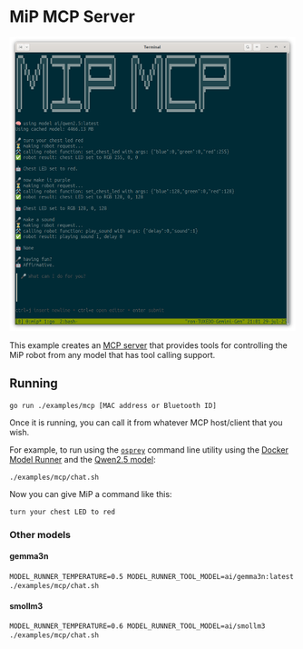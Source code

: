 # MiP MCP Server

![MCP interactive](../../images/mcp-interaction.png)

This example creates an [MCP server](https://modelcontextprotocol.io/overview) that provides tools for controlling the MiP robot from any model that has tool calling support.

## Running

```shell
go run ./examples/mcp [MAC address or Bluetooth ID]
```

Once it is running, you can call it from whatever MCP host/client that you wish.

For example, to run using the [`osprey`](https://github.com/k33g/osprey) command line utility using the [Docker Model Runner](https://docs.docker.com/ai/model-runner/) and the [Qwen2.5 model](https://hub.docker.com/r/ai/qwen2.5):


```shell
./examples/mcp/chat.sh
```

Now you can give MiP a command like this:

```
turn your chest LED to red 
```

### Other models

#### gemma3n

```
MODEL_RUNNER_TEMPERATURE=0.5 MODEL_RUNNER_TOOL_MODEL=ai/gemma3n:latest ./examples/mcp/chat.sh
```

#### smollm3

```
MODEL_RUNNER_TEMPERATURE=0.6 MODEL_RUNNER_TOOL_MODEL=ai/smollm3 ./examples/mcp/chat.sh
```

